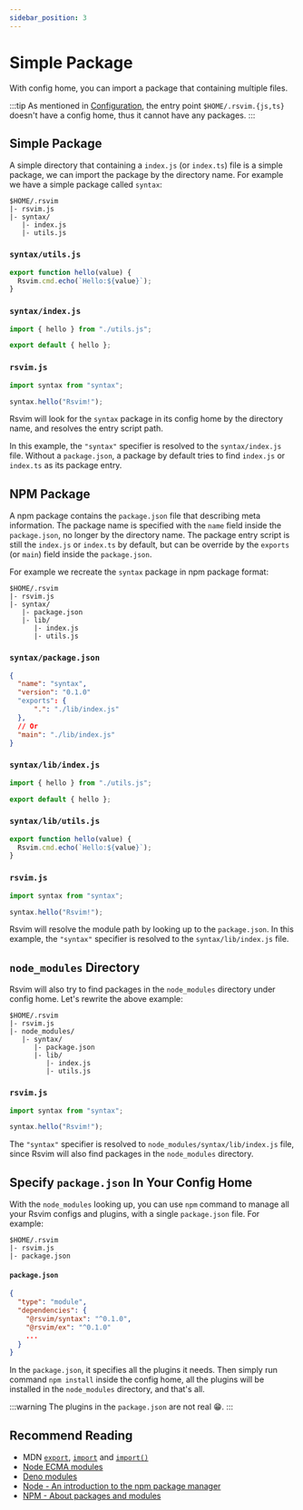 ```yaml
---
sidebar_position: 3
---
```


# Simple Package

With config home, you can import a package that containing multiple files.

:::tip
As mentioned in [Configuration](./README.md/#homersvimjsts), the entry point `$HOME/.rsvim.{js,ts}` doesn't have a config home, thus it cannot have any packages.
:::

## Simple Package

A simple directory that containing a `index.js` (or `index.ts`) file is a simple package, we can import the package by the directory name. For example we have a simple package called `syntax`:

```
$HOME/.rsvim
|- rsvim.js
|- syntax/
   |- index.js
   |- utils.js
```

### `syntax/utils.js`

```javascript
export function hello(value) {
  Rsvim.cmd.echo(`Hello:${value}`);
}
```

### `syntax/index.js`

```javascript
import { hello } from "./utils.js";

export default { hello };
```

### `rsvim.js`

```javascript {1}
import syntax from "syntax";

syntax.hello("Rsvim!");
```

Rsvim will look for the `syntax` package in its config home by the directory name, and resolves the entry script path.

In this example, the `"syntax"` specifier is resolved to the `syntax/index.js` file. Without a `package.json`, a package by default tries to find `index.js` or `index.ts` as its package entry.

## NPM Package

A npm package contains the `package.json` file that describing meta information. The package name is specified with the `name` field inside the `package.json`, no longer by the directory name. The package entry script is still the `index.js` or `index.ts` by default, but can be override by the `exports` (or `main`) field inside the `package.json`.

For example we recreate the `syntax` package in npm package format:

```
$HOME/.rsvim
|- rsvim.js
|- syntax/
   |- package.json
   |- lib/
      |- index.js
      |- utils.js
```

### `syntax/package.json`

```json {2,4,8}
{
  "name": "syntax",
  "version": "0.1.0"
  "exports": {
      ".": "./lib/index.js"
  },
  // Or
  "main": "./lib/index.js"
}
```

### `syntax/lib/index.js`

```javascript
import { hello } from "./utils.js";

export default { hello };
```

### `syntax/lib/utils.js`

```javascript
export function hello(value) {
  Rsvim.cmd.echo(`Hello:${value}`);
}
```

### `rsvim.js`

```javascript {1}
import syntax from "syntax";

syntax.hello("Rsvim!");
```

Rsvim will resolve the module path by looking up to the `package.json`. In this example, the `"syntax"` specifier is resolved to the `syntax/lib/index.js` file.

## `node_modules` Directory

Rsvim will also try to find packages in the `node_modules` directory under config home. Let's rewrite the above example:

```
$HOME/.rsvim
|- rsvim.js
|- node_modules/
   |- syntax/
      |- package.json
      |- lib/
         |- index.js
         |- utils.js
```

### `rsvim.js`

```javascript {1}
import syntax from "syntax";

syntax.hello("Rsvim!");
```

The `"syntax"` specifier is resolved to `node_modules/syntax/lib/index.js` file, since Rsvim will also find packages in the `node_modules` directory.

## Specify `package.json` In Your Config Home

With the `node_modules` looking up, you can use `npm` command to manage all your Rsvim configs and plugins, with a single `package.json` file. For example:

```
$HOME/.rsvim
|- rsvim.js
|- package.json
```

#### `package.json`

```json
{
  "type": "module",
  "dependencies": {
    "@rsvim/syntax": "^0.1.0",
    "@rsvim/ex": "^0.1.0"
    ...
  }
}
```

In the `package.json`, it specifies all the plugins it needs. Then simply run command `npm install` inside the config home, all the plugins will be installed in the `node_modules` directory, and that's all.

:::warning
The plugins in the `package.json` are not real 😁.
:::

## Recommend Reading

- MDN [`export`](https://developer.mozilla.org/en-US/docs/Web/JavaScript/Reference/Statements/export), [`import`](https://developer.mozilla.org/en-US/docs/Web/JavaScript/Reference/Statements/import) and [`import()`](https://developer.mozilla.org/en-US/docs/Web/JavaScript/Reference/Operators/import)
- [Node ECMA modules](https://nodejs.org/api/esm.html)
- [Deno modules](https://docs.deno.com/runtime/fundamentals/modules/)
- [Node - An introduction to the npm package manager](https://nodejs.org/en/learn/getting-started/an-introduction-to-the-npm-package-manager)
- [NPM - About packages and modules](https://docs.npmjs.com/about-packages-and-modules)
